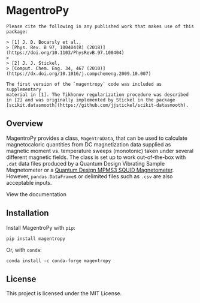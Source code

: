 # MagentroPy

```{admonition} References
Please cite the following in any published work that makes use of this package:

> [1] J. D. Bocarsly et al.,
> [Phys. Rev. B 97, 100404(R) (2018)](https://doi.org/10.1103/PhysRevB.97.100404)
>
> [2] J. J. Stickel,
> [Comput. Chem. Eng. 34, 467 (2010)](https://dx.doi.org/10.1016/j.compchemeng.2009.10.007)

The first version of the `magentropy` code was included as supplementary
material in [1]. The Tikhonov regularization procedure was described
in [2] and was originally implemented by Stickel in the package
[scikit.datasmooth](https://github.com/jjstickel/scikit-datasmooth).
```

## Overview

MagentroPy provides a class, `MagentroData`,
that can be used to calculate magnetocaloric quantities from DC magnetization
data supplied as magnetic moment vs. temperature sweeps (monotonic) taken under
several different magnetic fields. The class is set up to work out-of-the-box
with `.dat` data files produced by a Quantum Design Vibrating Sample
Magnetometer or a
[Quantum Design MPMS3 SQUID Magnetometer](https://www.qdusa.com/products/mpms3.html).
However, `pandas.DataFrame`s or delimited files such as `.csv`
are also acceptable inputs.

View the documentation

## Installation

Install MagentroPy with ``pip``:

```{code-block} console
pip install magentropy
```

Or, with ``conda``:

```{code-block} console
conda install -c conda-forge magentropy
```

## License

This project is licensed under the MIT License.
